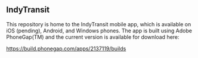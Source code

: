 ## IndyTransit

This repository is home to the IndyTransit mobile app, which is available on iOS (pending), Android, and Windows phones. The app is built using Adobe PhoneGap(TM) and the current version is available for download here:

https://build.phonegap.com/apps/2137119/builds
